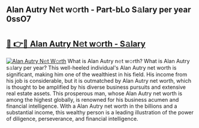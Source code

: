 ## Alan Autry N𝚎t w𝚘rth - Part-bLo S𝚊lary per year 0ssO7

# <h2><a href="http://gc1ksac.nevu.top/?p=Alan+Autry">🔗 👉🔴 Alan Autry N𝚎t w𝚘rth - S𝚊lary</a></h2>

[![Alan Autry N𝚎t W𝚘rth](https://i.imgur.com/Oavwk0R.jpeg)](http://gc1ksac.nevu.top/?p=Alan+Autry)
What is Alan Autry n𝚎t w𝚘rth? What is Alan Autry s𝚊lary per year?
This well-heeled individual's Alan Autry net worth is significant, making him one of the wealthiest in his field. His income from his job is considerable, but it is outmatched by Alan Autry net worth, which is thought to be amplified by his diverse business pursuits and extensive real estate assets. This prosperous man, whose Alan Autry net worth is among the highest globally, is renowned for his business acumen and financial intelligence. With a Alan Autry net worth in the billions and a substantial income, this wealthy person is a leading illustration of the power of diligence, perseverance, and financial intelligence.
